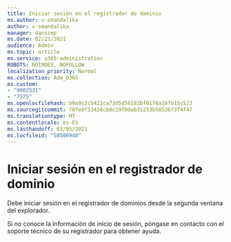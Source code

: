 ```yaml
---
title: Iniciar sesión en el registrador de dominio
ms.author: v-smandalika
author: v-smandalika
manager: dansimp
ms.date: 02/23/2021
audience: Admin
ms.topic: article
ms.service: o365-administration
ROBOTS: NOINDEX, NOFOLLOW
localization_priority: Normal
ms.collection: Adm_O365
ms.custom:
- "9002531"
- "7375"
ms.openlocfilehash: b9a9c2cb422ca73d5d56183bf0176a16fb15c523
ms.sourcegitcommit: 78fe9f33438cb0c19f0dab31253b5853b73f4f47
ms.translationtype: MT
ms.contentlocale: es-ES
ms.lasthandoff: 03/05/2021
ms.locfileid: "50500940"
---
```

# <a name="sign-in-to-your-domain-registrar"></a>Iniciar sesión en el registrador de dominio

Debe iniciar sesión en el registrador de dominios desde la segunda ventana del explorador.

Si no conoce la información de inicio de sesión, póngase en contacto con el soporte técnico de su registrador para obtener ayuda.
